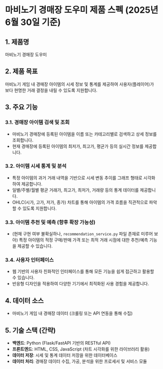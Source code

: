 # 마비노기 경매장 도우미 제품 스펙 (2025년 6월 30일 기준)

## 1. 제품명

마비노기 경매장 도우미

## 2. 제품 목표

마비노기 게임 내 경매장 아이템의 시세 정보 및 통계를 제공하여 사용자(플레이어)가 보다 현명한 거래 결정을 내릴 수 있도록 지원합니다.

## 3. 주요 기능

### 3.1. 경매장 아이템 검색 및 조회

* 마비노기 경매장에 등록된 아이템을 이름 또는 카테고리별로 검색하고 상세 정보를 조회합니다.
* 현재 경매장에 등록된 아이템의 최저가, 최고가, 평균가 등의 실시간 정보를 제공합니다.

### 3.2. 아이템 시세 통계 및 분석

* 특정 아이템의 과거 거래 내역을 기반으로 시세 변동 추이를 그래프 형태로 시각화하여 제공합니다.
* 일별/주별/월별 평균 거래가, 최고가, 최저가, 거래량 등의 통계 데이터를 제공합니다.
* OHLC(시가, 고가, 저가, 종가) 차트를 통해 아이템의 가격 흐름을 직관적으로 파악할 수 있도록 지원합니다.

### 3.3. 아이템 추천 및 예측 (향후 확장 가능성)

* (현재 구현 여부 불확실하나, `recommendation_service.py` 파일 존재로 미루어 보아) 특정 아이템의 적정 구매/판매 가격 또는 최적 거래 시점에 대한 추천/예측 기능을 제공할 수 있습니다.

### 3.4. 사용자 인터페이스

* 웹 기반의 사용자 친화적인 인터페이스를 통해 모든 기능을 쉽게 접근하고 활용할 수 있습니다.
* 반응형 디자인을 적용하여 다양한 기기에서 최적화된 사용 경험을 제공합니다.

## 4. 데이터 소스

* 마비노기 게임 내 경매장 데이터 (크롤링 또는 API 연동을 통해 수집)

## 5. 기술 스택 (간략)

* **백엔드**: Python (Flask/FastAPI 기반의 RESTful API)
* **프론트엔드**: HTML, CSS, JavaScript (차트 시각화를 위한 라이브러리 활용)
* **데이터 저장**: 시세 및 통계 데이터 저장을 위한 데이터베이스
* **데이터 처리**: 경매장 데이터 수집, 가공, 분석을 위한 프로세서 및 서비스 모듈


